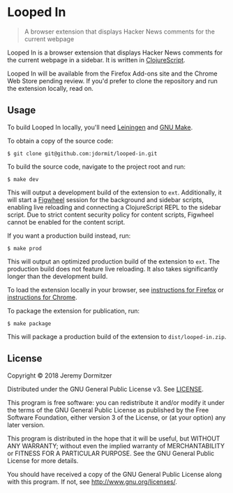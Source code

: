 # Looped In
> A browser extension that displays Hacker News comments for the current webpage

Looped In is a browser extension that displays Hacker News comments for the current webpage in a sidebar. It is written in [ClojureScript](https://clojurescript.org).

Looped In will be available from the Firefox Add-ons site and the Chrome Web Store pending review. If you'd prefer to clone the repository and run the extension locally, read on.

## Usage

To build Looped In locally, you'll need [Leiningen](https://leiningen.org) and [GNU Make](https://www.gnu.org/software/make).

To obtain a copy of the source code:

    $ git clone git@github.com:jdormit/looped-in.git
    
To build the source code, navigate to the project root and run:

    $ make dev

This will output a development build of the extension to `ext`. Additionally, it will start a [Figwheel](https://github.com/bhauman/lein-figwheel) session for the background and sidebar scripts, enabling live reloading and connecting a ClojureScript REPL to the sidebar script. Due to strict content security policy for content scripts, Figwheel cannot be enabled for the content script.

If you want a production build instead, run:

    $ make prod

This will output an optimized production build of the extension to `ext`. The production build does not feature live reloading. It also takes significantly longer than the development build.

To load the extension locally in your browser, see [instructions for Firefox](https://developer.mozilla.org/en-US/Add-ons/WebExtensions/Temporary_Installation_in_Firefox) or [instructions for Chrome](https://developer.chrome.com/extensions/getstarted#unpacked).

To package the extension for publication, run:

    $ make package

This will package a production build of the extension to `dist/looped-in.zip`.

## License

Copyright © 2018 Jeremy Dormitzer

Distributed under the GNU General Public License v3. See [LICENSE](./LICENSE).

This program is free software: you can redistribute it and/or modify
it under the terms of the GNU General Public License as published by
the Free Software Foundation, either version 3 of the License, or
(at your option) any later version.

This program is distributed in the hope that it will be useful,
but WITHOUT ANY WARRANTY; without even the implied warranty of
MERCHANTABILITY or FITNESS FOR A PARTICULAR PURPOSE.  See the
GNU General Public License for more details.

You should have received a copy of the GNU General Public License
along with this program.  If not, see <http://www.gnu.org/licenses/>.
